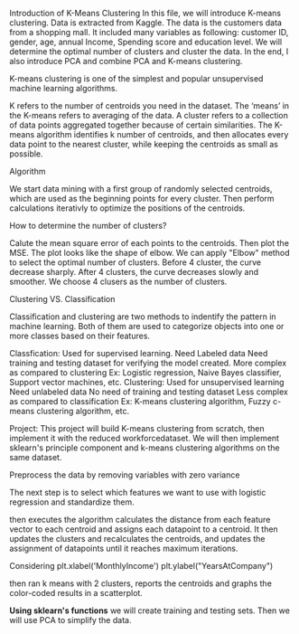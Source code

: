 Introduction of K-Means Clustering
In this file, we will introduce K-means clustering. Data is extracted from Kaggle. The data is the customers data from a shopping mall. It included many variables as following: customer ID, gender, age, annual Income, Spending score and education level. We will determine the optimal number of clusters and cluster the data. In the end, I also introduce PCA and combine PCA and K-means clustering.

K-means clustering is one of the simplest and popular unsupervised machine learning algorithms.

K refers to the number of centroids you need in the dataset.
The ‘means’ in the K-means refers to averaging of the data.
A cluster refers to a collection of data points aggregated together because of certain similarities.
The K-means algorithm identifies k number of centroids, and then allocates every data point to the nearest cluster, while keeping the centroids as small as possible.

Algorithm

We start data mining with a first group of randomly selected centroids, which are used as the beginning points for every cluster. Then perform calculations iterativly to optimize the positions of the centroids.

How to determine the number of clusters?

Calute the mean square error of each points to the centroids. Then plot the MSE. The plot looks like the shape of elbow. We can apply "Elbow" method to select the optimal number of clusters. Before 4 cluster, the curve decrease sharply. After 4 clusters, the curve decreases slowly and smoother. We choose 4 clusers as the number of clusters.

Clustering VS. Classification

Classification and clustering are two methods to indentify the pattern in machine learning. Both of them are used to categorize objects into one or more classes based on their features.

Classfication:
Used for supervised learning.
Need Labeled data
Need training and testing dataset for verifying the model created.
More complex as compared to clustering
Ex: Logistic regression, Naive Bayes classifier, Support vector machines, etc.
Clustering:
Used for unsupervised learning
Need unlabeled data
No need of training and testing dataset
Less complex as compared to classification
Ex: K-means clustering algorithm, Fuzzy c-means clustering algorithm, etc.


Project:
This project will build K-means clustering from scratch, then implement it with the reduced workforcedataset. We will then implement sklearn's principle component and k-means clustering algorithms on the same dataset.

Preprocess the data by removing variables with zero variance

The next step is to select which features we want to use with logistic regression and standardize them.

then executes the algorithm calculates the distance from each feature vector to each centroid and assigns each datapoint to a centroid. It then updates the clusters and recalculates the centroids, and updates the assignment of datapoints until it reaches maximum iterations.

Considering plt.xlabel('MonthlyIncome')
plt.ylabel("YearsAtCompany")

then ran k means with 2 clusters, reports the centroids and graphs the color-coded results in a scatterplot.

**Using sklearn's functions**
we will create training and testing sets. Then we will use PCA to simplify the data.


